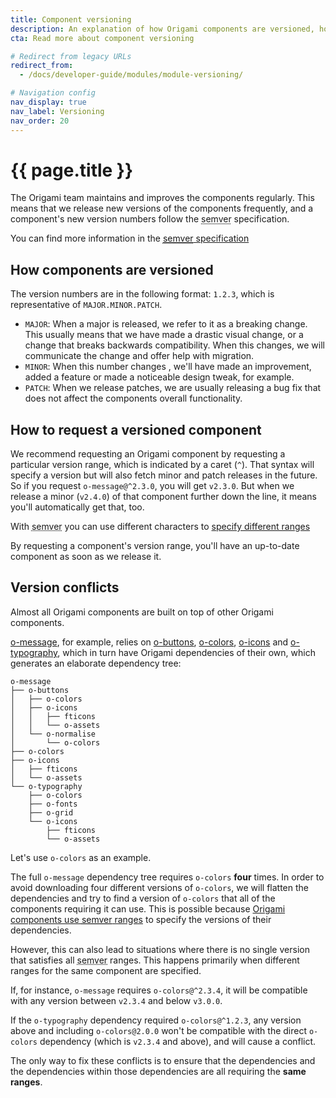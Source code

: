 ```yaml
---
title: Component versioning
description: An explanation of how Origami components are versioned, how to request different versions and resolve conflicts.
cta: Read more about component versioning

# Redirect from legacy URLs
redirect_from:
  - /docs/developer-guide/modules/module-versioning/

# Navigation config
nav_display: true
nav_label: Versioning
nav_order: 20
---
```


# {{ page.title }}

The Origami team maintains and improves the components regularly. This means that we release new versions of the components frequently, and a component's new version numbers follow the <abbr title="Semantic Versioning">semver</abbr> specification.

<aside>You can find more information in the <a href="http://semver.org/" class="o-typography-link--external"><abbr title="Semantic Versioning">semver</abbr> specification</a></aside>

## How components are versioned

The version numbers are in the following format: `1.2.3`, which is representative of `MAJOR.MINOR.PATCH`.
- `MAJOR`: When a major is released, we refer to it as a breaking change. This usually means that we have made a drastic visual change, or a change that breaks backwards compatibility. When this changes, we will communicate the change and offer help with migration.
- `MINOR`: When this number changes , we'll have made an improvement, added a feature or made a noticeable design tweak, for example.
- `PATCH`: When we release patches, we are usually releasing a bug fix that does not affect the components overall functionality.

## How to request a versioned component

We recommend requesting an Origami component by requesting a particular version range, which is indicated by a caret (`^`). That syntax will specify a version but will also fetch minor and patch releases in the future. So if you request `o-message@^2.3.0`, you will get `v2.3.0`. But when we release a minor (`v2.4.0`) of that component further down the line, it means you'll automatically get that, too.

<aside>With <abbr title="Semantic Versioning">semver</abbr> you can use different characters to <a href="https://semver.npmjs.com/" class="o-typography-link--external">specify different ranges</a></aside>

By requesting a component's version range, you'll have an up-to-date component as soon as we release it.

## Version conflicts

Almost all Origami components are built on top of other Origami components.

<a href="https://registry.origami.ft.com/components/o-message">o-message</a>, for example, relies on <a href="https://registry.origami.ft.com/components/o-message">o-buttons</a>, <a href="https://registry.origami.ft.com/components/o-colors">o-colors</a>, <a href="https://registry.origami.ft.com/components/o-icons">o-icons</a> and <a href="https://registry.origami.ft.com/components/o-typography">o-typography</a>, which in turn have Origami dependencies of their own, which generates an elaborate dependency tree:

<pre><code class="o-syntax-highlight--bash">o-message
├── o-buttons
│   ├── o-colors
│   ├── o-icons
│   │   ├── fticons
│   │   └── o-assets
│   └── o-normalise
│       └── o-colors
├── o-colors
├── o-icons
│   ├── fticons
│   └── o-assets
└── o-typography
    ├── o-colors
    ├── o-fonts
    ├── o-grid
    └── o-icons
        ├── fticons
        └── o-assets</code></pre>

Let's use `o-colors` as an example.

The full `o-message` dependency tree requires `o-colors` **four** times. In order to avoid downloading four different versions of `o-colors`, we will flatten the dependencies and try to find a version of `o-colors` that all of the components requiring it can use. This is possible because [Origami components use <abbr title="Semantic Versioning">semver</abbr> ranges](#how-to-request-a-versioned-component) to specify the versions of their dependencies.

However, this can also lead to situations where there is no single version that satisfies all <abbr title="Semantic Versioning">semver</abbr> ranges. This happens primarily when different ranges for the same component are specified.

If, for instance, `o-message` requires `o-colors@^2.3.4`, it will be compatible with any version between `v2.3.4` and below `v3.0.0`.

If the `o-typography` dependency required `o-colors@^1.2.3`, any version above and including `o-colors@2.0.0` won't be compatible with the direct `o-colors` dependency (which is `v2.3.4` and above), and will cause a conflict.

The only way to fix these conflicts is to ensure that the dependencies and the dependencies within those dependencies are all requiring the **same ranges**.
